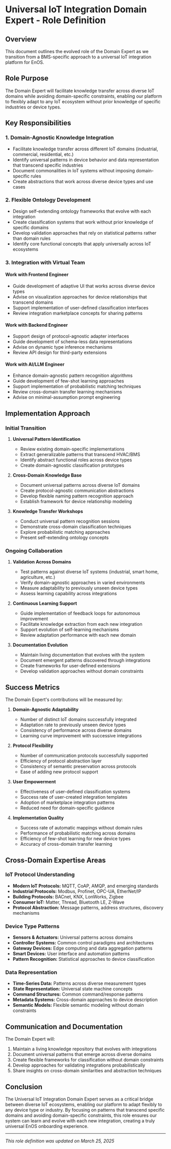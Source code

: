 # Universal IoT Integration Domain Expert - Role Definition

## Overview

This document outlines the evolved role of the Domain Expert as we transition from a BMS-specific approach to a universal IoT integration platform for EnOS.

## Role Purpose

The Domain Expert will facilitate knowledge transfer across diverse IoT domains while avoiding domain-specific constraints, enabling our platform to flexibly adapt to any IoT ecosystem without prior knowledge of specific industries or device types.

## Key Responsibilities

### 1. Domain-Agnostic Knowledge Integration

- Facilitate knowledge transfer across different IoT domains (industrial, commercial, residential, etc.)
- Identify universal patterns in device behavior and data representation that transcend specific industries
- Document commonalities in IoT systems without imposing domain-specific rules
- Create abstractions that work across diverse device types and use cases

### 2. Flexible Ontology Development

- Design self-extending ontology frameworks that evolve with each integration
- Create classification systems that work without prior knowledge of specific domains
- Develop validation approaches that rely on statistical patterns rather than domain rules
- Identify core functional concepts that apply universally across IoT ecosystems

### 3. Integration with Virtual Team

#### Work with Frontend Engineer
- Guide development of adaptive UI that works across diverse device types
- Advise on visualization approaches for device relationships that transcend domains
- Support implementation of user-defined classification interfaces
- Review integration marketplace concepts for sharing patterns

#### Work with Backend Engineer
- Support design of protocol-agnostic adapter interfaces
- Guide development of schema-less data representations
- Advise on dynamic type inference mechanisms
- Review API design for third-party extensions

#### Work with AI/LLM Engineer
- Enhance domain-agnostic pattern recognition algorithms
- Guide development of few-shot learning approaches
- Support implementation of probabilistic matching techniques
- Review cross-domain transfer learning mechanisms
- Advise on minimal-assumption prompt engineering

## Implementation Approach

### Initial Transition

1. **Universal Pattern Identification**
   - Review existing domain-specific implementations
   - Extract generalizable patterns that transcend HVAC/BMS
   - Identify abstract functional roles across device types
   - Create domain-agnostic classification prototypes

2. **Cross-Domain Knowledge Base**
   - Document universal patterns across diverse IoT domains
   - Create protocol-agnostic communication abstractions
   - Develop flexible naming pattern recognition approach
   - Establish framework for device relationship modeling

3. **Knowledge Transfer Workshops**
   - Conduct universal pattern recognition sessions
   - Demonstrate cross-domain classification techniques
   - Explore probabilistic matching approaches
   - Present self-extending ontology concepts

### Ongoing Collaboration

1. **Validation Across Domains**
   - Test patterns against diverse IoT systems (industrial, smart home, agriculture, etc.)
   - Verify domain-agnostic approaches in varied environments
   - Measure adaptability to previously unseen device types
   - Assess learning capability across integrations

2. **Continuous Learning Support**
   - Guide implementation of feedback loops for autonomous improvement
   - Facilitate knowledge extraction from each new integration
   - Support evolution of self-learning mechanisms
   - Review adaptation performance with each new domain

3. **Documentation Evolution**
   - Maintain living documentation that evolves with the system
   - Document emergent patterns discovered through integrations
   - Create frameworks for user-defined extensions
   - Develop validation approaches without domain constraints

## Success Metrics

The Domain Expert's contributions will be measured by:

1. **Domain-Agnostic Adaptability**
   - Number of distinct IoT domains successfully integrated
   - Adaptation rate to previously unseen device types
   - Consistency of performance across diverse domains
   - Learning curve improvement with successive integrations

2. **Protocol Flexibility**
   - Number of communication protocols successfully supported
   - Efficiency of protocol abstraction layer
   - Consistency of semantic preservation across protocols
   - Ease of adding new protocol support

3. **User Empowerment**
   - Effectiveness of user-defined classification systems
   - Success rate of user-created integration templates
   - Adoption of marketplace integration patterns
   - Reduced need for domain-specific guidance

4. **Implementation Quality**
   - Success rate of automatic mappings without domain rules
   - Performance of probabilistic matching across domains
   - Efficiency of few-shot learning for new device types
   - Accuracy of cross-domain transfer learning

## Cross-Domain Expertise Areas

### IoT Protocol Understanding

- **Modern IoT Protocols:** MQTT, CoAP, AMQP, and emerging standards
- **Industrial Protocols:** Modbus, Profinet, OPC-UA, EtherNet/IP
- **Building Protocols:** BACnet, KNX, LonWorks, Zigbee
- **Consumer IoT:** Matter, Thread, Bluetooth LE, Z-Wave
- **Protocol Abstraction:** Message patterns, address structures, discovery mechanisms

### Device Type Patterns

- **Sensors & Actuators:** Universal patterns across domains
- **Controller Systems:** Common control paradigms and architectures
- **Gateway Devices:** Edge computing and data aggregation patterns
- **Smart Devices:** User interface and automation patterns
- **Pattern Recognition:** Statistical approaches to device classification

### Data Representation

- **Time-Series Data:** Patterns across diverse measurement types
- **State Representation:** Universal state machine concepts
- **Command Structures:** Common command/response patterns
- **Metadata Systems:** Cross-domain approaches to device description
- **Semantic Models:** Flexible semantic modeling without domain constraints

## Communication and Documentation

The Domain Expert will:

1. Maintain a living knowledge repository that evolves with integrations
2. Document universal patterns that emerge across diverse domains
3. Create flexible frameworks for classification without domain constraints
4. Develop approaches for validating integrations probabilistically
5. Share insights on cross-domain similarities and abstraction techniques

## Conclusion

The Universal IoT Integration Domain Expert serves as a critical bridge between diverse IoT ecosystems, enabling our platform to adapt flexibly to any device type or industry. By focusing on patterns that transcend specific domains and avoiding domain-specific constraints, this role ensures our system can learn and evolve with each new integration, creating a truly universal EnOS onboarding experience.

---

*This role definition was updated on March 25, 2025*
